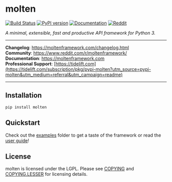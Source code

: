 # molten

[![Build Status](https://travis-ci.org/Bogdanp/molten.svg?branch=master)](https://travis-ci.org/Bogdanp/molten)
[![PyPI version](https://badge.fury.io/py/molten.svg)](https://badge.fury.io/py/molten)
[![Documentation](https://img.shields.io/badge/doc-latest-brightgreen.svg)](https://moltenframework.com)
[![Reddit](https://img.shields.io/badge/discuss-online-orange.svg)](https://www.reddit.com/r/moltenframework/)

*A minimal, extensible, fast and productive API framework for Python 3.*

<hr/>

**Changelog**: https://moltenframework.com/changelog.html <br/>
**Community**: https://www.reddit.com/r/moltenframework/ <br/>
**Documentation**: https://moltenframework.com <br/>
**Professional Support**: [https://tidelift.com](https://tidelift.com/subscription/pkg/pypi-molten?utm_source=pypi-molten&utm_medium=referral&utm_campaign=readme)

<hr/>


## Installation

    pip install molten


## Quickstart

Check out the [examples] folder to get a taste of the framework or
read the [user guide]!


## License

molten is licensed under the LGPL.  Please see [COPYING] and
[COPYING.LESSER] for licensing details.

[COPYING.LESSER]: https://github.com/Bogdanp/molten/blob/master/COPYING.LESSER
[COPYING]: https://github.com/Bogdanp/molten/blob/master/COPYING
[examples]: https://github.com/Bogdanp/molten/blob/master/examples
[user guide]: https://moltenframework.com/guide.html
